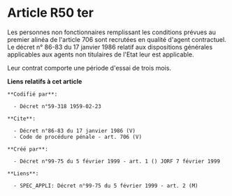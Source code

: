 # Article R50 ter

Les personnes non fonctionnaires remplissant les conditions prévues au premier alinéa de l'article 706 sont recrutées en
qualité d'agent contractuel. Le décret n° 86-83 du 17 janvier 1986 relatif aux dispositions générales applicables aux agents
non titulaires de l'Etat leur est applicable. 

Leur contrat comporte une période d'essai de trois mois.

**Liens relatifs à cet article**

	**Codifié par**:

	  - Décret n°59-318 1959-02-23

	**Cite**:

	  - Décret n°86-83 du 17 janvier 1986 (V)
	  - Code de procédure pénale - art. 706 (V)

	**Créé par**:

	  - Décret n°99-75 du 5 février 1999 - art. 1 () JORF 7 février 1999

	**Liens**:

	  - SPEC_APPLI: Décret n°99-75 du 5 février 1999 - art. 2 (M)
